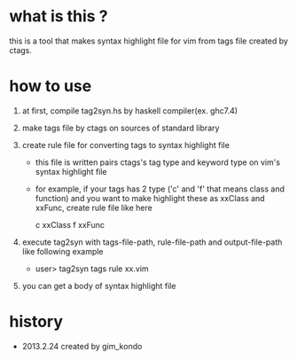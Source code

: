 # what is this ?

this is a tool that makes syntax highlight file for vim from tags file created by ctags.

# how to use

1. at first, compile tag2syn.hs by haskell compiler(ex. ghc7.4)
2. make tags file by ctags on sources of standard library
3. create rule file for converting tags to syntax highlight file
    - this file is written pairs ctags's tag type and keyword type on vim's syntax highlight file
    - for example, if your tags has 2 type ('c' and 'f' that means class and function) and you want to
      make highlight these as xxClass and xxFunc, create rule file like here
      
        c xxClass
        f xxFunc

4. execute tag2syn with tags-file-path, rule-file-path and output-file-path like following example
    - user> tag2syn tags rule xx.vim

5. you can get a body of syntax highlight file

# history

- 2013.2.24 created by gim_kondo

